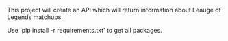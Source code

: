 This project will create an API which will return information about Leauge of Legends matchups

Use 'pip install -r requirements.txt' to get all packages. 

